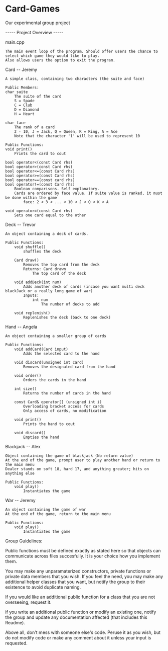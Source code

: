 # Card-Games
Our experimental group project

----- Project Overview -----

main.cpp

	The main event loop of the program. Should offer users the chance to select which game they would like to play.
	Also allows users the option to exit the program.

Card -- Jeremy

	A simple class, containing two characters (the suite and face)

	Public Members:
	char suite
		The suite of the card
		S = Spade
		C = Club
		D = Diamond
		H = Heart

	char face
		The rank of a card
		2 - 10, J = Jack, Q = Queen, K = King, A = Ace
		Note that the character '1' will be used to represent 10

	Public Functions:
	void print()
		Prints the card to cout

	bool operator<(const Card rhs)
	bool operator>(const Card rhs)
	bool operator<=(const Card rhs)
	bool operator>=(const Card rhs)
	bool operator==(const card rhs)
	bool operator!=(const Card rhs)
		Boolean comparisons. Self explanatory.
		Cards are ordered by face value. If suite value is ranked, it must be done within the game
			face: 2 < 3 < ... < 10 < J < Q < K < A

	void operator=(const Card rhs)
		Sets one card equal to the other

Deck -- Trevor

	An object containing a deck of cards.

	Public Functions:
		void shuffle()
			shuffles the deck

		Card draw()
			Removes the top card from the deck
			Returns: Card drawn
				The top card of the deck

		void addDeck(int num)
			Adds another deck of cards (incase you want multi deck blackJack or a really long game of war)
			Inputs:
				int num
					The number of decks to add

		void replenish()
			Replenishes the deck (back to one deck)

Hand -- Angela

	An object containing a smaller group of cards

	Public Functions:
		void addCard(Card input)
			Adds the selected card to the hand

		void discard(unsigned int card)
			Removes the designated card from the hand

		void order()
			Orders the cards in the hand 

		int size()
			Returns the number of cards in the hand

		const Card& operator[] (unsigned int i)
			Overloading bracket access for cards
			Only access of cards, no modification

		void print()
			Prints the hand to cout

		void discard()
			Empties the hand


Blackjack -- Alex

	Object containing the game of blackjack (No return value)
	At the end of the game, prompt user to play another hand or return to the main menu
	Dealer stands on soft 18, hard 17, and anything greater; hits on anything else

	Public Functions:
		void play()
			Instantiates the game

War -- Jeremy

	An object containing the game of war
	At the end of the game, return to the main menu

	Public Functions:
		void play()
			Instantiates the game

Group Guidelines:

Public functions must be defined exactly as stated here so that objects can communicate across files succesfully. It is your choice how you implement them. 

You may make any unparamaterized constructors, private functions or private data members that you wish.
If you feel the need, you may make any additional helper classes that you want, but notify the group to their existence to avoid duplicate naming.

If you would like an additional public function for a class that you are not overseeing, request it.

if you write an additional public function or modify an existing one, notify the group and update any documentation affected (that includes this Readme).

Above all, don't mess with someone else's code. Peruse it as you wish, but do not modify code or make any comment about it unless your input is requested.
